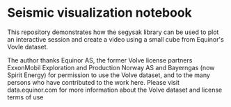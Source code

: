 # Seismic visualization notebook

This repository demonstrates how the segysak library can be used to plot an interactive session and create a video using a small cube from Equinor's Vovle dataset.




The author thanks Equinor AS, the former Volve license partners ExxonMobil Exploration and Production Norway AS and Bayerngas (now Spirit Energy) for permission to use the Volve dataset, and to the many persons who have contributed to the work here. Please visit data.equinor.com for more information about the Volve dataset and license terms of use
